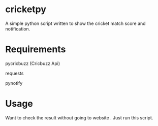 # cricketpy

A simple python script written to show the cricket match score and notification.

# Requirements

pycricbuzz (Cricbuzz Api)

requests

pynotify

# Usage

Want to check the result without going to website . Just run this script.


